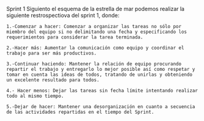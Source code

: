 Sprint 1
Siguiento el esquema de la estrella de mar podemos realizar la siguiente restrospectiova del sprint 1, donde:
    
    1.-Comenzar a hacer: Comenzar a organizar las tareas no sólo por miembro del equipo si no delimitando una fecha y especificando los requerimientos para considerar la tarea terminada.

    2.-Hacer más: Aumentar la comunicación como equipo y coordinar el trabajo para ser más productivos.

    3.-Continuar haciendo: Mantener la relación de equipo procurando repartir el trabajo y entregarlo lo mejor posible así como respetar y tomar en cuenta las ideas de todos, tratando de unirlas y obteniendo un excelente resultado para todos.

    4.- Hacer menos: Dejar las tareas sin fecha límite intentando realizar todo al mismo tiempo.

    5.-Dejar de hacer: Mantener una desorganización en cuanto a secuencia de las actividades repartidas en el tiempo del Sprint. 